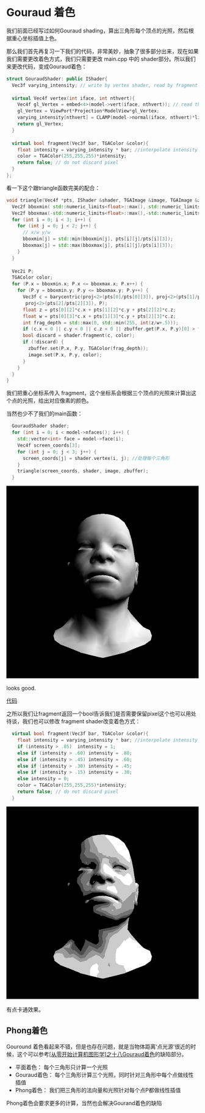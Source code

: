 # Gouraud 着色

我们前面已经写过如何Gouraud shading，算出三角形每个顶点的光照，然后根据重心坐标插值上色。

那么我们首先再复习一下我们的代码，非常美妙，抽象了很多部分出来，现在如果我们需要更改着色方式，我们只需要更改 main.cpp 中的 shader部分。所以我们来更改代码，变成Gouraud着色：

```C++
struct GouraudShader: public IShader{
  Vec3f varying_intensity; // write by vertex shader, read by fragment shader

  virtual Vec4f vertex(int iface, int nthvert){
    Vec4f gl_Vertex = embed<4>(model->vert(iface, nthvert)); // read the vertex from obj file
    gl_Vertex = ViewPort*Projection*ModelView*gl_Vertex;
    varying_intensity[nthvert] = CLAMP(model->normal(iface, nthvert)*light_dir); // diffuse light intensity
    return gl_Vertex;
  }

  virtual bool fragment(Vec3f bar, TGAColor &color){
    float intensity = varying_intensity * bar; //interpolate intensity for current Pixel
    color = TGAColor(255,255,255)*intensity;
    return false; // do not discard pixel
  }
};
```

看一下这个跟triangle函数完美的配合：

```C++
void triangle(Vec4f *pts, IShader &shader, TGAImage &image, TGAImage &zbuffer){
  Vec2f bboxmin( std::numeric_limits<float>::max(), std::numeric_limits<float>::max());
  Vec2f bboxmax(-std::numeric_limits<float>::max(),-std::numeric_limits<float>::max());
  for (int i = 0; i < 3; i++) {
    for (int j = 0; j < 2; j++) {
      // x/w y/w
      bboxmin[j] = std::min(bboxmin[j], pts[i][j]/pts[i][3]);
      bboxmax[j] = std::max(bboxmax[j], pts[i][j]/pts[i][3]);
    }
  }

  Vec2i P;
  TGAColor color;
  for (P.x = bboxmin.x; P.x <= bboxmax.x; P.x++) {
    for (P.y = bboxmin.y; P.y <= bboxmax.y; P.y++) {
      Vec3f c = barycentric(proj<2>(pts[0]/pts[0][3]), proj<2>(pts[1]/pts[1][3]),
       proj<2>(pts[2]/pts[2][3]), P);
      float z = pts[0][2]*c.x + pts[1][2]*c.y + pts[2][2]*c.z;
      float w = pts[0][3]*c.x + pts[1][3]*c.y + pts[2][3]*c.z;
      int frag_depth = std::max(0, std::min(255, int(z/w+.5)));
      if (c.x < 0 || c.y < 0 || c.z < 0 || zbuffer.get(P.x, P.y)[0] > frag_depth ) continue;
      bool discard = shader.fragment(c, color);
      if (!discard) {
        zbuffer.set(P.x, P.y, TGAColor(frag_depth));
        image.set(P.x, P.y, color);
      }
    }
  }
}
```

我们把重心坐标系传入 fragment，这个坐标系会根据三个顶点的光照来计算出这个点的光照，给出对应像素的颜色。

当然也少不了我们的main函数：

```C++
  GouraudShader shader;
  for (int i = 0; i < model->nfaces(); i++) {
    std::vector<int> face = model->face(i);
    Vec4f screen_coords[3];
    for (int j = 0; j < 3; j++) {
      screen_coords[j] = shader.vertex(i, j); //处理每个三角形
    }
    triangle(screen_coords, shader, image, zbuffer);
  }
```


![](images/gouraud_shading.png)

looks good.

[代码]()

之所以我们让fragment返回一个bool告诉我们是否需要保留pixel这个也可以用处待谈，我们也可以修改 fragment shader改变着色方式：


```C++
  virtual bool fragment(Vec3f bar, TGAColor &color){
    float intensity = varying_intensity * bar; //interpolate intensity for current Pixel
    if (intensity > .85)  intensity = 1;
    else if (intensity > .60) intensity = .80;
    else if (intensity > .45) intensity = .60;
    else if (intensity > .30) intensity = .45;
    else if (intensity > .15) intensity = .30;
    else intensity = 0;
    color = TGAColor(255,255,255)*intensity;
    return false; // do not discard pixel
  }
```


![](images/gouraud_shading2.png)

有点卡通效果。


## Phong着色

Gouround 着色看起来不错，但是也存在问题，就是当物体距离‘点光源’很近的时候，这个可以参考[[从零开始计算机图形学]之十八Gouraud着色](https://zhuanlan.zhihu.com/p/64523601)的缺陷部分。


- 平面着色： 每个三角形只计算一个光照
- Gouraud着色： 每个三角形计算三个光照，同时针对三角形中每个点做线性插值
- Phong着色： 我们把三角形的法向量和光照针对每个点P都做线性插值

Phong着色会要求更多的计算，当然也会解决Gourand着色的缺陷

